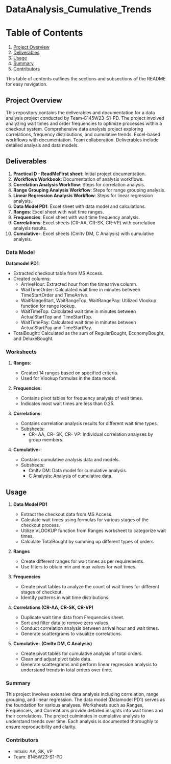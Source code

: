 # DataAnalysis_Cumulative_Trends

# Table of Contents

1. [Project Overview](#project-overview)
2. [Deliverables](#deliverables)
3. [Usage](#usage)
4. [Summary](#summary)
5. [Contributors](#contributors)

This table of contents outlines the sections and subsections of the README for easy navigation.
## Project Overview
This repository contains the deliverables and documentation for a data analysis project conducted by Team-8145W23-S1-PD. The project involved analyzing wait times and order frequencies to optimize processes within a checkout system. Comprehensive data analysis project exploring correlations, frequency distributions, and cumulative trends. Excel-based workflows with documentation. Team collaboration. Deliverables include detailed analysis and data models.

## Deliverables
   1. **Practical D - ReadMeFirst sheet**: Initial project documentation.
   2. **Workflows Workbook**: Documentation of analysis workflows.
   3. **Correlation Analysis Workflow**: Steps for correlation analysis.
   4. **Range Grouping Analysis Workflow**: Steps for range grouping analysis.
   5. **Linear Regression Analysis Workflow**: Steps for linear regression analysis.
   6. **Data Model PD1**: Excel sheet with data model and calculations.
   7. **Ranges**: Excel sheet with wait time ranges.
   8. **Frequencies**: Excel sheet with wait time frequency analysis.
   9. **Correlations**: Excel sheets (CR-AA, CR-SK, CR-VP) with correlation analysis results.
   10. **Cumulative-**: Excel sheets (Cmltv DM, C Analysis) with cumulative analysis.

### Data Model

**Datamodel PD1**:
- Extracted checkout table from MS Access.
- Created columns:
  - ArriveHour: Extracted hour from the timearrive column.
  - WaitTimeOrder: Calculated wait time in minutes between TimeStartOrder and TimeArrive.
  - WaitRangeStart, WaitRangeTop, WaitRangePay: Utilized Vlookup function for range lookup.
  - WaitTimeTop: Calculated wait time in minutes between ActualStartTop and TimeStartTop.
  - WaitTimePay: Calculated wait time in minutes between ActualStartPay and TimeStartPay.
- TotalBought: Calculated as the sum of RegularBought, EconomyBought, and DeluxeBought.

### Worksheets

1. **Ranges**:
   - Created 14 ranges based on specified criteria.
   - Used for Vlookup formulas in the data model.

2. **Frequencies**:
   - Contains pivot tables for frequency analysis of wait times.
   - Indicates most wait times are less than 0.25.

3. **Correlations**:
   - Contains correlation analysis results for different wait time types.
   - Subsheets:
     - CR- AA, CR- SK, CR- VP: Individual correlation analyses by group members.

4. **Cumulative-**:
   - Contains cumulative analysis data and models.
   - Subsheets:
     - Cmltv DM: Data model for cumulative analysis.
     - C Analysis: Analysis of cumulative data.


## Usage

1. **Data Model PD1**
   - Extract the checkout data from MS Access.
   - Calculate wait times using formulas for various stages of the checkout process.
   - Utilize VLOOKUP function from Ranges worksheet to categorize wait times.
   - Calculate TotalBought by summing up different types of orders.

2. **Ranges**
   - Create different ranges for wait times as per requirements.
   - Use filters to obtain min and max values for wait times.

3. **Frequencies**
   - Create pivot tables to analyze the count of wait times for different stages of checkout.
   - Identify patterns in wait time distributions.

4. **Correlations (CR-AA, CR-SK, CR-VP)**
   - Duplicate wait time data from Frequencies sheet.
   - Sort and filter data to remove zero values.
   - Conduct correlation analysis between arrival hour and wait times.
   - Generate scattergrams to visualize correlations.

5. **Cumulative- (Cmltv DM, C Analysis)**
   - Create pivot tables for cumulative analysis of total orders.
   - Clean and adjust pivot table data.
   - Generate scattergrams and perform linear regression analysis to understand trends in total orders over time.

### Summary

This project involves extensive data analysis including correlation, range grouping, and linear regression. The data model (Datamodel PD1) serves as the foundation for various analyses. Worksheets such as Ranges, Frequencies, and Correlations provide detailed insights into wait times and their correlations. The project culminates in cumulative analysis to understand trends over time. Each analysis is documented thoroughly to ensure reproducibility and clarity.

### Contributors
- Initials: AA, SK, VP
- Team: 8145W23-S1-PD
